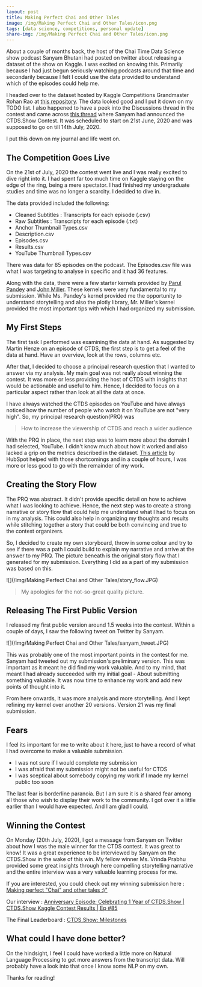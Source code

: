 ```yaml
---
layout: post
title: Making Perfect Chai and Other Tales
image: /img/Making Perfect Chai and Other Tales/icon.png
tags: [data science, competitions, personal update]
share-img: /img/Making Perfect Chai and Other Tales/icon.png
---
```


About a couple of months back, the host of the Chai Time Data Science show podcast Sanyam Bhutani had posted on twitter about releasing a dataset of the show on Kaggle. I was excited on knowing this. Primarily because I had just begun seriously watching podcasts around that time and secondarily because I felt I could use the data provided to understand which of the episodes could help me.

I headed over to the dataset hosted by Kaggle Competitions Grandmaster Rohan Rao at [this repository](https://www.kaggle.com/rohanrao/chai-time-data-science). The data looked good and I put it down on my TODO list. I also happened to have a peek into the Discussions thread in the contest and came across [this thread](https://www.kaggle.com/rohanrao/chai-time-data-science/discussion/156137) where Sanyam had announced the CTDS.Show Contest. It was scheduled to start on 21st June, 2020 and was supposed to go on till 14th July, 2020. 

I put this down on my journal and life went on. 

## The Competition Goes Live

On the 21st of July, 2020 the contest went live and I was really excited to dive right into it. I had spent far too much time on Kaggle staying on the edge of the ring, being a mere spectator. I had finished my undergraduate studies and time was no longer a scarcity. I decided to dive in.

The data provided included the following:

- Cleaned Subtitles : Transcripts for each episode (.csv)
- Raw Subtitles : Transcripts for each episode (.txt)
- Anchor Thumbnail Types.csv
- Description.csv
- Episodes.csv
- Results.csv
- YouTube Thumbnail Types.csv

There was data for 85 episodes on the podcast. The Episodes.csv file was what I was targeting to analyse in specific and it had 36 features. 

Along with the data, there were a few starter kernels provided by [Parul Pandey](https://www.kaggle.com/parulpandey/how-to-explore-the-ctds-show-data) and [John Miller](https://www.kaggle.com/jpmiller/some-best-practices-for-analytics-reporting). These kernels were very fundamental to my submission. While Ms. Pandey's kernel provided me the opportunity to understand storytelling and also the plotly library, Mr. Miller's kernel provided the most important tips with which I had organized my submission.

## My First Steps

The first task I performed was examining the data at hand. As suggested by Martin Henze on an episode of CTDS, the first step is to get a feel of the data at hand. Have an overview, look at the rows, columns etc. 

After that, I decided to choose a principal research question that I wanted to answer via my analysis. My main goal was not really about winning the contest. It was more or less providing the host of CTDS with insights that would be actionable and useful to him. Hence, I decided to focus on a particular aspect rather than look at all the data at once.

I have always watched the CTDS episodes on YouTube and have always noticed how the number of people who watch it on YouTube are not "very high". So, my principal research question(PRQ) was 

> How to increase the viewership of CTDS and reach a wider audience

With the PRQ in place, the next step was to learn more about the domain I had selected, YouTube. I didn't know much about how it worked and also lacked a grip on the metrics described in the dataset. [This article](https://blog.hubspot.com/marketing/youtube-analytics) by HubSpot helped with those shortcomings and in a couple of hours, I was more or less good to go with the remainder of my work.

## Creating the Story Flow

The PRQ was abstract. It didn't provide specific detail on how to achieve what I was looking to achieve. Hence, the next step was to create a strong narrative or story flow that could help me understand what I had to focus on in my analysis. This could also help in organizing my thoughts and results while stitching together a story that could be both convincing and true to the contest organizers.

So, I decided to create my own storyboard, throw in some colour and try to see if there was a path I could build to explain my narrative and arrive at the answer to my PRQ. The picture beneath is the original story flow that I generated for my submission. Everything I did as a part of my submission was based on this.

![](/img/Making Perfect Chai and Other Tales/story_flow.JPG)

> My apologies for the not-so-great quality picture.

## Releasing The First Public Version

I released my first public version around 1.5 weeks into the contest. Within a couple of days, I saw the following tweet on Twitter by Sanyam.

![](/img/Making Perfect Chai and Other Tales/sanyam_tweet.JPG)

This was probably one of the most important points in the contest for me. Sanyam had tweeted out my submission's preliminary version. This was important as it meant he did find my work valuable. And to my mind, that meant I had already succeeded with my initial goal - About submitting something valuable. It was now time to enhance my work and add new points of thought into it.

From here onwards, it was more analysis and more storytelling. And I kept refining my kernel over another 20 versions. Version 21 was my final submission.

## Fears

I feel its important for me to write about it here, just to have a record of what I had overcome to make a valuable submission.

* I was not sure if I would complete my submission
* I was afraid that my submission might not be useful for CTDS
* I was sceptical about somebody copying my work if I made my kernel public too soon

The last fear is borderline paranoia.  But I am sure it is a shared fear among all those who wish to display their work to the community. I got over it a little earlier than I would have expected. And I am glad I could.

## Winning the Contest

On Monday (20th July, 2020), I got a message from Sanyam on Twitter about how I was the male winner for the CTDS contest. It was great to know! It was a great experience to be interviewed by Sanyam on the CTDS.Show in the wake of this win. My fellow winner Ms. Vrinda Prabhu provided some great insights through here compelling storytelling narrative and the entire interview was a very valuable learning process for me.

If you are interested, you could check out my winning submission here : [Making perfect "Chai" and other tales :)"](https://www.kaggle.com/thedatabeast/making-perfect-chai-and-other-tales)

Our interview : [Anniversary Episode: Celebrating 1 Year of CTDS.Show | CTDS.Show Kaggle Contest Results | Ep #85](https://www.youtube.com/watch?v=6RrZyQoG1lY)

The Final Leaderboard : [CTDS.Show: Milestones](https://www.kaggle.com/init27/ctds-show-milestones)

## What could I have done better?

On the hindsight, I feel I could have worked a little more on Natural Language Processing to get more answers from the transcript data. Will probably have a look into that once I know some NLP on my own.

Thanks for reading!
